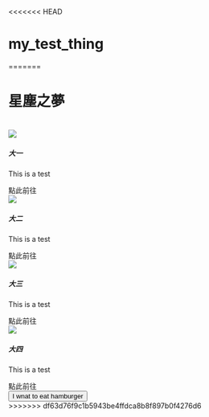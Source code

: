 <<<<<<< HEAD
# my_test_thing

=======
 <div class="container-fuild">
        <div class="row">
            <div class="col bg-dark bg-gradient text-white d-flex justify-content-center align-items-center">
                <h1 class="m-0">星塵之夢<h1>
            </div>
        </div>
        <div class="row pt-2 bg-primary d-flex justify-content-center">
            <div class="col-12 col-md-5 my-2">
                <div class="card mb-3">
                    <div class="row g-0">
                        <div class="col-md-4">
                            <img src="https://picsum.photos/500/400?random=1" class="img-fluid rounded-start w-100">
                        </div>
                        <div class="col-md-8">
                            <div class="card-body">
                                <h5 class="card-title">大一<i class="bi bi-1-circle ms-1"></i></h5>
                                <p class="card-text">This is a test</p>
                                </p>
                                <a class="btn btn-primary">點此前往</a>
                            </div>
                        </div>
                    </div>
                </div>
            </div>
            <div class="col-12 col-md-5 my-2">
                <div class="card mb-3">
                    <div class="row g-0">
                        <div class="col-md-4">
                            <img src="https://picsum.photos/500/400?random=2" class="img-fluid rounded-start w-100">
                        </div>
                        <div class="col-md-8">
                            <div class="card-body">
                                <h5 class="card-title">大二<i class="bi bi-2-circle ms-1"></i></h5>
                                <p class="card-text">This is a test</p>
                                </p>
                                <a class="btn btn-primary">點此前往</a>
                            </div>
                        </div>
                    </div>
                </div>
            </div>
            <div class="col-12 col-md-5 my-2">
                <div class="card mb-3">
                    <div class="row g-0">
                        <div class="col-md-4">
                            <img src="https://picsum.photos/500/400?random=3" class="img-fluid rounded-start w-100">
                        </div>
                        <div class="col-md-8">
                            <div class="card-body">
                                <h5 class="card-title">大三<i class="bi bi-3-circle ms-1"></i></h5>
                                <p class="card-text">This is a test</p>
                                </p>
                                <a class="btn btn-primary">點此前往</a>
                            </div>
                        </div>
                    </div>
                </div>
            </div>
            <div class="col-12 col-md-5 my-2">
                <div class="card mb-3">
                    <div class="row g-0">
                        <div class="col-md-4">
                            <img src="https://picsum.photos/500/400?random=4" class="img-fluid rounded-start w-100">
                        </div>
                        <div class="col-md-8">
                            <div class="card-body">
                                <h5 class="card-title">大四<i class="bi bi-4-circle ms-1"></i></h5>
                                <p class="card-text">This is a test</p>
                                </p>
                                <a class="btn btn-primary">點此前往</a>
                            </div>
                        </div>
                    </div>
                </div>
            </div>
            <div class="col-12 col-md-5 p-2 bg-danger bg-gradient">
                <button type="button" class="btn btn-info" onclick="Test()">I wnat to eat hamburger</button>
            </div>
        </div>
    </div>
    <div class="container">
        <div class="row"></div>
    </div>
>>>>>>> df63d76f9c1b5943be4ffdca8b8f897b0f4276d6
